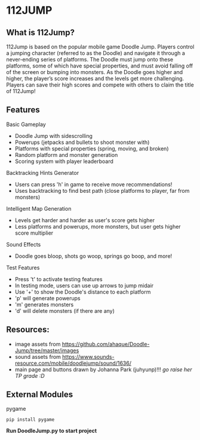 # 112JUMP

## What is 112Jump?
112Jump is based on the popular mobile game Doodle Jump. Players control a jumping character (referred to as the Doodle) and navigate it through a never-ending series of platforms. The Doodle must jump onto these platforms, some of which have special properties, and must avoid falling off of the screen or bumping into monsters. As the Doodle goes higher and higher, the player’s score increases and the levels get more challenging. Players can save their high scores and compete with others to claim the title of 112Jump!

## Features

Basic Gameplay
* Doodle Jump with sidescrolling
* Powerups (jetpacks and bullets to shoot monster with)
* Platforms with special properties (spring, moving, and broken)
* Random platform and monster generation
* Scoring system with player leaderboard

Backtracking Hints Generator
* Users can press 'h' in game to receive move recommendations!
* Uses backtracking to find best path (close platforms to player, far from monsters)

Intelligent Map Generation
* Levels get harder and harder as user's score gets higher
* Less platforms and powerups, more monsters, but user gets higher score multiplier

Sound Effects
* Doodle goes bloop, shots go woop, springs go boop, and more!

Test Features
* Press 't' to activate testing features
* In testing mode, users can use up arrows to jump midair
* Use '+' to show the Doodle's distance to each platform
* 'p' will generate powerups
* 'm' generates monsters
* 'd' will delete monsters (if there are any)

## Resources:
* image assets from https://github.com/ahaque/Doodle-Jump/tree/master/images
* sound assets from https://www.sounds-resource.com/mobile/doodlejump/sound/1636/
* main page and buttons drawn by Johanna Park (juhyunp)!!! *go raise her TP grade :D*


## External Modules
pygame
```
pip install pygame
```
**Run DoodleJump.py to start project**

